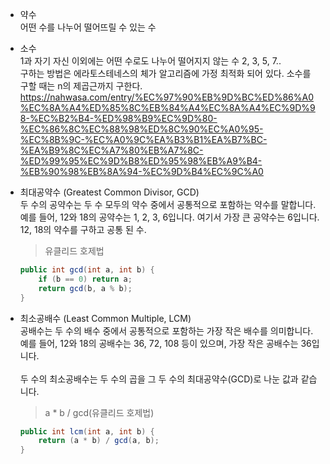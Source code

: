 - 약수<br>
어떤 수를 나누어 떨어뜨릴 수 있는 수

- 소수<br>
1과 자기 자신 이외에는 어떤 수로도 나누어 떨어지지 않는 수
2, 3, 5, 7..<br>
구하는 방법은 에라토스테네스의 체가 알고리즘에 가정 최적화 되어 있다.
소수를 구할 때는 n의 제곱근까지 구한다. 
https://nahwasa.com/entry/%EC%97%90%EB%9D%BC%ED%86%A0%EC%8A%A4%ED%85%8C%EB%84%A4%EC%8A%A4%EC%9D%98-%EC%B2%B4-%ED%98%B9%EC%9D%80-%EC%86%8C%EC%88%98%ED%8C%90%EC%A0%95-%EC%8B%9C-%EC%A0%9C%EA%B3%B1%EA%B7%BC-%EA%B9%8C%EC%A7%80%EB%A7%8C-%ED%99%95%EC%9D%B8%ED%95%98%EB%A9%B4-%EB%90%98%EB%8A%94-%EC%9D%B4%EC%9C%A0

- 최대공약수 (Greatest Common Divisor, GCD)<br>
두 수의 공약수는 두 수 모두의 약수 중에서 공통적으로 포함하는 약수를 말합니다. 
예를 들어, 12와 18의 공약수는 1, 2, 3, 6입니다. 여기서 가장 큰 공약수는 6입니다. <br> 12, 18의 약수를 구하고 공통 된 수.
    > 유클리드 호제법
    ```java
    public int gcd(int a, int b) {
        if (b == 0) return a;
        return gcd(b, a % b);
    }
    ```

- 최소공배수 (Least Common Multiple, LCM)<br>
공배수는 두 수의 배수 중에서 공통적으로 포함하는 가장 작은 배수를 의미합니다. 
예를 들어, 12와 18의 공배수는 36, 72, 108 등이 있으며, 가장 작은 공배수는 36입니다. <br><br>
두 수의 최소공배수는 두 수의 곱을 그 두 수의 최대공약수(GCD)로 나눈 값과 같습니다.
    > a * b / gcd(유클리드 호제법)
    ```java
    public int lcm(int a, int b) {
        return (a * b) / gcd(a, b);
    }
    ```